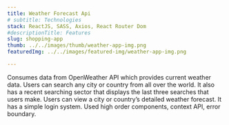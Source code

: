 ```yaml
---
title: Weather Forecast Api
# subtitle: Technologies
stack: ReactJS, SASS, Axios, React Router Dom
#descriptionTitle: Features
slug: shopping-app
thumb: ../../images/thumb/weather-app-img.png
featuredImg: ../../images/featured-img/weather-app-img.png

---
```

Consumes data from OpenWeather API which provides current weather data. Users can search any city or country from all over the world. It also has a recent searching sector that displays the last three searches that users make. Users can view a city or country’s detailed weather forecast. It has a simple login system. Used high order components, context API, error boundary.